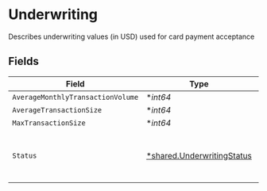 # Underwriting

Describes underwriting values (in USD) used for card payment acceptance


## Fields

| Field                                                                          | Type                                                                           | Required                                                                       | Description                                                                    | Example                                                                        |
| ------------------------------------------------------------------------------ | ------------------------------------------------------------------------------ | ------------------------------------------------------------------------------ | ------------------------------------------------------------------------------ | ------------------------------------------------------------------------------ |
| `AverageMonthlyTransactionVolume`                                              | **int64*                                                                       | :heavy_minus_sign:                                                             | N/A                                                                            | 250000                                                                         |
| `AverageTransactionSize`                                                       | **int64*                                                                       | :heavy_minus_sign:                                                             | N/A                                                                            | 10000                                                                          |
| `MaxTransactionSize`                                                           | **int64*                                                                       | :heavy_minus_sign:                                                             | N/A                                                                            | 50000                                                                          |
| `Status`                                                                       | [*shared.UnderwritingStatus](../../../pkg/models/shared/underwritingstatus.md) | :heavy_minus_sign:                                                             | The status of underwriting for an account                                      |                                                                                |